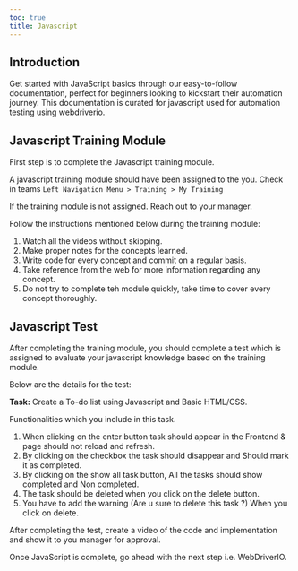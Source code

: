 ```yaml
---
toc: true
title: Javascript
---
```


## Introduction
Get started with JavaScript basics through our easy-to-follow documentation, perfect for beginners looking to kickstart their automation journey. This documentation is curated for javascript used for automation testing using webdriverio.

## Javascript Training Module
First step is to complete the Javascript training module. 

A javascript training module should have been assigned to the you. Check in teams `Left Navigation Menu > Training > My Training`

If the training module is not assigned. Reach out to your manager.

Follow the instructions mentioned below during the training module:
1. Watch all the videos without skipping.
2. Make proper notes for the concepts learned.
3. Write code for every concept and commit on a regular basis.
4. Take reference from the web for more information regarding any concept.
5. Do not try to complete teh module quickly, take time to cover every concept thoroughly.

## Javascript Test
After completing the training module, you should complete a test which is assigned to evaluate your javascript knowledge based on the training module.

Below are the details for the test:

**Task:** Create a To-do list using Javascript and Basic HTML/CSS.

Functionalities which you include in this task. 
1. When clicking on the enter button task should appear in the Frontend & page should not reload and refresh. 
2. By clicking on the checkbox the task should disappear and Should mark it as completed. 
3. By clicking on the show all task button, All the tasks should show completed and Non completed. 
4. The task should be deleted when you click on the delete button. 
5. You have to add the warning (Are u sure to delete this task ?) When you click on delete.

After completing the test, create a video of the code and implementation and show it to you manager for approval.

Once JavaScript is complete, go ahead with the next step i.e. WebDriverIO.
